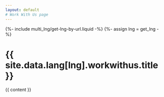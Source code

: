 ```yaml
---
layout: default
# Work With Us page
---
```

{%- include multi_lng/get-lng-by-url.liquid -%}
{%- assign lng = get_lng -%}
<link href="{{ site.baseurl }}/assets/css/separated_css/workwithus.css" rel="stylesheet">
<div>
  <div class="containertitle">
    <h1 id="titleAux">{{ site.data.lang[lng].workwithus.title }}</h1>
  </div>
  <div class="row">
    <div class="col-md-12">
      <div class="about-msg padding-container">
        {{ content }}
      </div>
    </div>
  </div>
</div>
